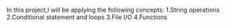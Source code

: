In this project,I will be applying the following concepts:
1.String operations
2.Conditional statement and loops
3.File I/O
4.Functions
